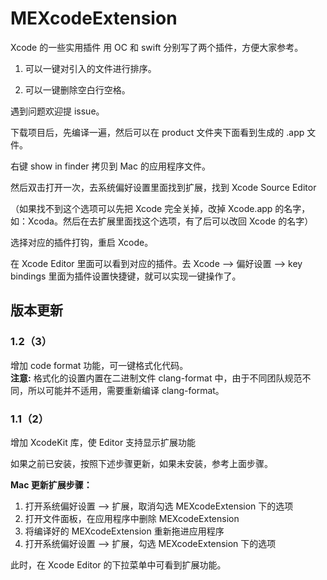 # MEXcodeExtension
Xcode 的一些实用插件
用 OC 和 swift 分别写了两个插件，方便大家参考。

1. 可以一键对引入的文件进行排序。

2. 可以一键删除空白行空格。

遇到问题欢迎提 issue。

下载项目后，先编译一遍，然后可以在 product 文件夹下面看到生成的 .app 文件。

右键 show in finder 拷贝到 Mac 的应用程序文件。

然后双击打开一次，去系统偏好设置里面找到扩展，找到 Xcode Source Editor 

（如果找不到这个选项可以先把 Xcode 完全关掉，改掉 Xcode.app 的名字，如：Xcoda。然后在去扩展里面找这个选项，有了后可以改回 Xcode 的名字）

选择对应的插件打钩，重启 Xcode。

在 Xcode Editor 里面可以看到对应的插件。去 Xcode —> 偏好设置 —> key bindings 里面为插件设置快捷键，就可以实现一键操作了。

## 版本更新
### 1.2（3）
增加 code format 功能，可一键格式化代码。  
**注意:** 格式化的设置内置在二进制文件 clang-format 中，由于不同团队规范不同，所以可能并不适用，需要重新编译 clang-format。

### 1.1（2）
增加 XcodeKit 库，使 Editor 支持显示扩展功能

如果之前已安装，按照下述步骤更新，如果未安装，参考上面步骤。  

**Mac 更新扩展步骤：**
1. 打开系统偏好设置 --> 扩展，取消勾选 MEXcodeExtension 下的选项
2. 打开文件面板，在应用程序中删除 MEXcodeExtension
3. 将编译好的 MEXcodeExtension 重新拖进应用程序
4. 打开系统偏好设置 --> 扩展，勾选 MEXcodeExtension 下的选项  

此时，在 Xcode Editor 的下拉菜单中可看到扩展功能。
